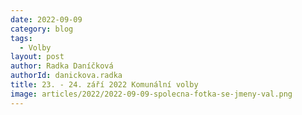 ```yaml
---
date: 2022-09-09
category: blog
tags: 
  - Volby
layout: post
author: Radka Daníčková
authorId: danickova.radka
title: 23. - 24. září 2022 Komunální volby
image: articles/2022/2022-09-09-spolecna-fotka-se-jmeny-val.png
---
```






